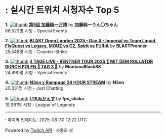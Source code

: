 # : 실시간 트위치 시청자수 Top 5

**1.** [![thumb](https://static-cdn.jtvnw.net/previews-ttv/live_user_kato_junichi0817-320x180.jpg)](https://twitch.tv/加藤純一うん〇ちゃん)
**[第5回 加藤純一万博](https://twitch.tv/加藤純一うん〇ちゃん)** by **加藤純一うん〇ちゃん**<br>88,523명 시청  - Special Events

**2.** [![thumb](https://static-cdn.jtvnw.net/previews-ttv/live_user_blastpremier-320x180.jpg)](https://twitch.tv/BLASTPremier)
**[BLAST Open London 2025 - Day 4 - Imperial vs Team Liquid, FlyQuest vs Legacy, MOUZ vs G2, Spirit vs FURIA](https://twitch.tv/BLASTPremier)** by **BLASTPremier**<br>25,548명 시청  - Counter-Strike

**3.** [![thumb](https://static-cdn.jtvnw.net/previews-ttv/live_user_montanablack88-320x180.jpg)](https://twitch.tv/MontanaBlack88)
**[4 TAGE LIVE - RENTNER TOUR 2025 🤏 MIT DEM ROLLATOR DURCH POLEN 🤏 TAG 3 🤏](https://twitch.tv/MontanaBlack88)** by **MontanaBlack88**<br>24,890명 시청  - Special Events

**4.** [![thumb](https://static-cdn.jtvnw.net/previews-ttv/live_user_n3on-320x180.jpg)](https://twitch.tv/N3on)
**[N3on x Rampage 24 HOUR STREAM](https://twitch.tv/N3on)** by **N3on**<br>20,331명 시청  - Just Chatting

**5.** [![thumb](https://static-cdn.jtvnw.net/previews-ttv/live_user_fps_shaka-320x180.jpg)](https://twitch.tv/fps_shaka)
**[LTKみかえす](https://twitch.tv/fps_shaka)** by **fps_shaka**<br>19,991명 시청  - League of Legends


---
: 마지막 업데이트: 2025-08-30 12:22 UTC

Powered by [Twitch API](https://dev.twitch.tv/docs/api/reference) · 자동화 봇